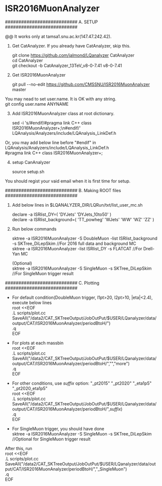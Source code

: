# ISR2016MuonAnalyzer

###########################
A. SETUP
###########################

@@ It works only at tamsa1.snu.ac.kr(147.47.242.42). 

1. Get CatAnalyzer. If you already have CatAnalyzer, skip this.

   git clone https://github.com/jalmond/LQanalyzer CatAnalyzer  
   cd CatAnalyzer  
   git checkout -b CatAnalyzer_13TeV_v8-0-7.41 v8-0-7.41  



2. Get ISR2016MuonAnalyzer

   git pull --no-edit https://github.com/CMSSNU/ISR2016MuonAnalyzer master  

You may nead to set user.name. It is OK with any string.  
    git config user.name ANYNAME



3. Add ISR2016MuonAnalyzer class at root dictionary.

   sed -i 's/#endif/#pragma link C++ class ISR2016MuonAnalyzer+;\n#endif/' LQAnalysis/Analyzers/include/LQAnalysis_LinkDef.h  

Or, you may add below line before "#endif" in LQAnalysis/Analyzers/include/LQAnalysis_LinkDef.h  
    #pragma link C++ class ISR2016MuonAnalyzer+;



4. setup CanAnalyzer

   source setup.sh

You should regist your vaid email when it is first time for setup.


###########################
B. Making ROOT files
###########################

1. Add below lines in $LQANALYZER_DIR/LQRun/txt/list_user_mc.sh

   declare -a ISRlist_DY=( 'DYJets' 'DYJets_10to50' )  
   declare -a ISRlist_background=( 'TT_powheg' 'WJets' 'WW' 'WZ' 'ZZ' )  



2. Run below commands

   sktree -a ISR2016MuonAnalyzer -S DoubleMuon -list ISRlist_background -s SKTree_DiLepSkim //For 2016 full data and background MC  
   sktree -a ISR2016MuonAnalyzer -list ISRlist_DY -s FLATCAT //For Drell-Yan MC  
  
   (Optional)  
   sktree -a ISR2016MuonAnalyzer -S SingleMuon -s SKTree_DiLepSkim //For SingleMuon trigger result  


###########################
C. Plotting
###########################
- For default condition(DoubleMuon trigger, l1pt>20, l2pt>10, |eta|<2.4), execute below lines  
root <<EOF  
.L scripts/plot.cc  
SaveAll("/data2/CAT_SKTreeOutput/JobOutPut/$USER/LQanalyzer/data/output/CAT/ISR2016MuonAnalyzer/periodBtoH/")  
.q  
EOF  
  
- For plots at each massbin  
root <<EOF  
.L scripts/plot.cc  
SaveAll("/data2/CAT_SKTreeOutput/JobOutPut/$USER/LQanalyzer/data/output/CAT/ISR2016MuonAnalyzer/periodBtoH/","","more")  
.q  
EOF  
  
- For other conditions, use _suffix_ option: "_pt2015" "_pt2020" "_eta1p5" "_pt2020_eta1p5"  
root <<EOF  
.L scripts/plot.cc  
SaveAll("/data2/CAT_SKTreeOutput/JobOutPut/$USER/LQanalyzer/data/output/CAT/ISR2016MuonAnalyzer/periodBtoH/",_suffix_)  
.q  
EOF  
  
- For SingleMuon trigger, you should have done  
   sktree -a ISR2016MuonAnalyzer -S SingleMuon -s SKTree_DiLepSkim //Optional for SingleMuon trigger result  
  
After this, run  
root <<EOF  
.L scripts/plot.cc  
SaveAll("/data2/CAT_SKTreeOutput/JobOutPut/$USER/LQanalyzer/data/output/CAT/ISR2016MuonAnalyzer/periodBtoH/","_SingleMuon")  
.q  
EOF  

